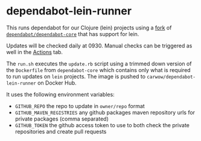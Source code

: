 # dependabot-lein-runner

This runs dependabot for our Clojure (lein) projects using a [fork] of
[`dependabot/dependabot-core`] that has support for lein.

Updates will be checked daily at 0930. Manual checks can be triggered as well
in the [Actions] tab.

The `run.sh` executes the `update.rb` script using a trimmed down version of
the `Dockerfile` from `dependabot-core` which contains only what is required
to run updates on `lein` projects. The image is pushed to
`carwow/dependabot-lein-runner` on Docker Hub.

It uses the following environment variables:
- `GITHUB_REPO` the repo to update in `owner/repo` format
- `GITHUB_MAVEN_REGISTRIES` any github packages maven repository urls for private packages (comma separated)
- `GITHUB_TOKEN` the github access token to use to both check the private repositories and create pull requests

[`dependabot/dependabot-core`]: https://github.com/dependabot/dependabot-core
[fork]: https://github.com/CGA1123/dependabot-core/tree/leiningen
[Actions]: https://github.com/carwow/dependabot-lein-runner/actions?query=workflow%3A%22Manual+Bump%22
